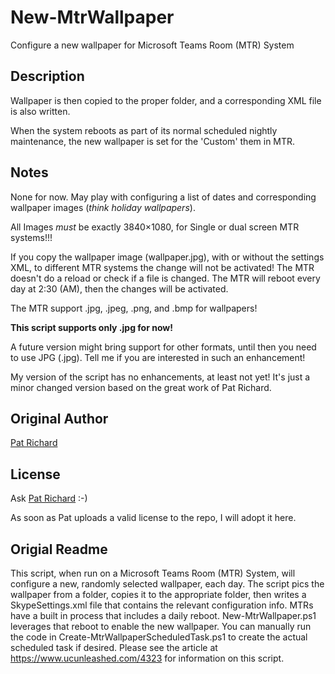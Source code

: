 # New-MtrWallpaper

Configure a new wallpaper for Microsoft Teams Room (MTR) System

## Description

Wallpaper is then copied to the proper folder, and a corresponding XML file is also written.

When the system reboots as part of its normal scheduled nightly maintenance, the new wallpaper is set for the 'Custom' them in MTR.

## Notes

None for now. May play with configuring a list of dates and corresponding wallpaper images (*think holiday wallpapers*).

All Images _must_ be exactly 3840×1080, for Single or dual screen MTR systems!!!

If you copy the wallpaper image (wallpaper.jpg), with or without the settings XML, to different MTR systems the change will not be activated!
The MTR doesn't do a reload or check if a file is changed.
The MTR will reboot every day at 2:30 (AM), then the changes will be activated.

The MTR support .jpg, .jpeg, .png, and .bmp for wallpapers!

**This script supports only .jpg for now!**

A future version might bring support for other formats, until then you need to use JPG (.jpg).
Tell me if you are interested in such an enhancement!

My version of the script has no enhancements, at least not yet!
It's just a minor changed version based on the great work of Pat Richard.

## Original Author

[Pat Richard](https://github.com/patrichard/New-MtrWallpaper)

## License

Ask [Pat Richard](https://github.com/patrichard/New-MtrWallpaper) :-)

As soon as Pat uploads a valid license to the repo, I will adopt it here.

## Origial Readme

This script, when run on a Microsoft Teams Room (MTR) System, will configure a new, randomly selected wallpaper, each day. The script pics the wallpaper from a folder, copies it to the appropriate folder, then writes a SkypeSettings.xml file that contains the relevant configuration info. MTRs have a built in process that includes a daily reboot. New-MtrWallpaper.ps1 leverages that reboot to enable the new wallpaper.
You can manually run the code in Create-MtrWallpaperScheduledTask.ps1 to create the actual scheduled task if desired.
Please see the article at https://www.ucunleashed.com/4323 for information on this script.
